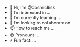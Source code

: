- 👋 Hi, I’m @CosmicRisk
- 👀 I’m interested in ...
- 🌱 I’m currently learning ...
- 💞️ I’m looking to collaborate on ...
- 📫 How to reach me ...
- 😄 Pronouns: ...
- ⚡ Fun fact: ...

<!---
CosmicRisk/CosmicRisk is a ✨ special ✨ repository because its `README.md` (this file) appears on your GitHub profile.
You can click the Preview link to take a look at your changes.
--->
